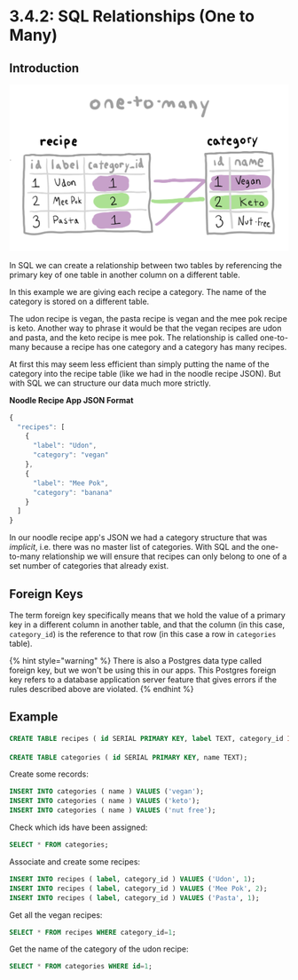 # 3.4.2: SQL Relationships \(One to Many\)

## Introduction

![](../../.gitbook/assets/one-to-many.jpg)

In SQL we can create a relationship between two tables by referencing the primary key of one table in another column on a different table.

In this example we are giving each recipe a category. The name of the category is stored on a different table.

The udon recipe is vegan, the pasta recipe is vegan and the mee pok recipe is keto. Another way to phrase it would be that the vegan recipes are udon and pasta, and the keto recipe is mee pok. The relationship is called one-to-many because a recipe has one category and a category has many recipes.

At first this may seem less efficient than simply putting the name of the category into the recipe table \(like we had in the noodle recipe JSON\). But with SQL we can structure our data much more strictly.

**Noodle Recipe App JSON Format**

```javascript
{
  "recipes": [
    {
      "label": "Udon",
      "category": "vegan"
    },
    {
      "label": "Mee Pok",
      "category": "banana"
    }
  ]
}
```

In our noodle recipe app's JSON we had a category structure that was _implicit_, i.e. there was no master list of categories. With SQL and the one-to-many relationship we will ensure that recipes can only belong to one of a set number of categories that already exist.

## Foreign Keys

The term foreign key specifically means that we hold the value of a primary key in a different column in another table, and that the column \(in this case, `category_id`\) is the reference to that row \(in this case a row in `categories` table\).

{% hint style="warning" %}
There is also a Postgres data type called foreign key, but we won't be using this in our apps. This Postgres foreign key refers to a database application server feature that gives errors if the rules described above are violated.
{% endhint %}

## Example

```sql
CREATE TABLE recipes ( id SERIAL PRIMARY KEY, label TEXT, category_id INTEGER);

CREATE TABLE categories ( id SERIAL PRIMARY KEY, name TEXT);
```

Create some records:

```sql
INSERT INTO categories ( name ) VALUES ('vegan');
INSERT INTO categories ( name ) VALUES ('keto');
INSERT INTO categories ( name ) VALUES ('nut free');
```

Check which ids have been assigned:

```sql
SELECT * FROM categories;
```

Associate and create some recipes:

```sql
INSERT INTO recipes ( label, category_id ) VALUES ('Udon', 1);
INSERT INTO recipes ( label, category_id ) VALUES ('Mee Pok', 2);
INSERT INTO recipes ( label, category_id ) VALUES ('Pasta', 1);
```

Get all the vegan recipes:

```sql
SELECT * FROM recipes WHERE category_id=1;
```

Get the name of the category of the udon recipe:

```sql
SELECT * FROM categories WHERE id=1;
```

